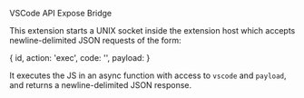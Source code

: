 VSCode API Expose Bridge

This extension starts a UNIX socket inside the extension host which accepts newline-delimited JSON requests of the form:

{ id, action: 'exec', code: '<js code>', payload: <object> }

It executes the JS in an async function with access to `vscode` and `payload`, and returns a newline-delimited JSON response.
